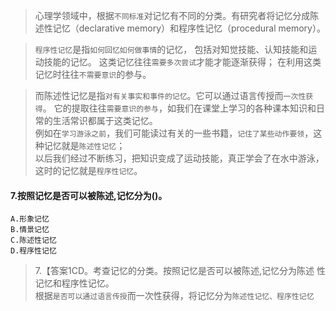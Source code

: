 >   心理学领域中，根据`不同标准`对记忆有不同的分类。有研究者将记忆分成陈述性记忆（declarative memory）和程序性记忆（procedural memory）。

>   `程序性记忆`是指`如何回忆如何做事情`的记忆，
包括对知觉技能、认知技能和运动技能的记忆。
这类记忆往往`需要多次尝试`才能才能逐渐获得；
在利用这类记忆时往往`不需要意识`的参与。

>   而陈述性记忆是指`对有关事实和事件的记忆`。它可以通过语言传授而`一次性获得`。
它的提取往往`需要意识的参与`，如我们在课堂上学习的各种课本知识和日常的生活常识都属于这类记忆。    
例如在`学习游泳之前`，我们可能读过有关的一些书籍，`记住了某些动作要领`，这种记忆就是`陈述性记忆`；    
以后我们经过不断练习，把知识变成了运动技能，真正学会了在水中游泳，这时的记忆就是`程序性记忆`。    

#### 7.按照记忆是否可以被陈述,记忆分为()。
    A.形象记忆
    B.情景记忆
    C.陈述性记忆
    D.程序性记忆
>   7.【答案1CD。考查记忆的分类。按照记忆是否可以被陈述,记忆分为陈述
性记忆和程序性记忆。      
>   根据`是否可以通过语言传授`而一次性获得，将记忆分为`陈述性记忆、程序性记忆`      